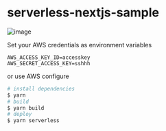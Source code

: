 # serverless-nextjs-sample

![image](https://user-images.githubusercontent.com/38312611/100963266-5d6a0700-3569-11eb-8140-ccfdc3ae183f.png)

Set your AWS credentials as environment variables

```
AWS_ACCESS_KEY_ID=accesskey
AWS_SECRET_ACCESS_KEY=sshhh
```

or use AWS configure

```bash
# install dependencies
$ yarn
# build
$ yarn build
# deploy
$ yarn serverless
```
